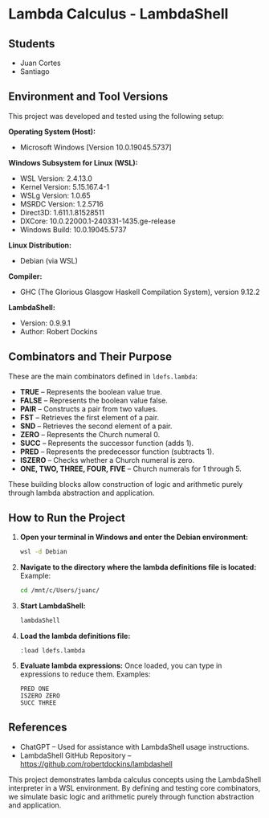 # Lambda Calculus - LambdaShell

## Students
- Juan Cortes
- Santiago

## Environment and Tool Versions

This project was developed and tested using the following setup:

**Operating System (Host):**
- Microsoft Windows [Version 10.0.19045.5737]

**Windows Subsystem for Linux (WSL):**
- WSL Version: 2.4.13.0  
- Kernel Version: 5.15.167.4-1  
- WSLg Version: 1.0.65  
- MSRDC Version: 1.2.5716  
- Direct3D: 1.611.1.81528511  
- DXCore: 10.0.22000.1-240331-1435.ge-release  
- Windows Build: 10.0.19045.5737

**Linux Distribution:**
- Debian (via WSL)

**Compiler:**
- GHC (The Glorious Glasgow Haskell Compilation System), version 9.12.2

**LambdaShell:**
- Version: 0.9.9.1  
- Author: Robert Dockins

## Combinators and Their Purpose

These are the main combinators defined in `ldefs.lambda`:

- **TRUE** – Represents the boolean value true.
- **FALSE** – Represents the boolean value false.
- **PAIR** – Constructs a pair from two values.
- **FST** – Retrieves the first element of a pair.
- **SND** – Retrieves the second element of a pair.
- **ZERO** – Represents the Church numeral 0.
- **SUCC** – Represents the successor function (adds 1).
- **PRED** – Represents the predecessor function (subtracts 1).
- **ISZERO** – Checks whether a Church numeral is zero.
- **ONE, TWO, THREE, FOUR, FIVE** – Church numerals for 1 through 5.

These building blocks allow construction of logic and arithmetic purely through lambda abstraction and application.

## How to Run the Project

1. **Open your terminal in Windows and enter the Debian environment:**
   ```bash
   wsl -d Debian
   ```

2. **Navigate to the directory where the lambda definitions file is located:**
   Example:
   ```bash
   cd /mnt/c/Users/juanc/
   ```

3. **Start LambdaShell:**
   ```bash
   lambdaShell
   ```

4. **Load the lambda definitions file:**
   ```lambdashell
   :load ldefs.lambda
   ```

5. **Evaluate lambda expressions:**
   Once loaded, you can type in expressions to reduce them. Examples:
   ```lambdashell
   PRED ONE
   ISZERO ZERO
   SUCC THREE
   ```

## References

- ChatGPT – Used for assistance with LambdaShell usage instructions.
- LambdaShell GitHub Repository – https://github.com/robertdockins/lambdashell


This project demonstrates lambda calculus concepts using the LambdaShell interpreter in a WSL environment. By defining and testing core combinators, we simulate basic logic and arithmetic purely through function abstraction and application.
